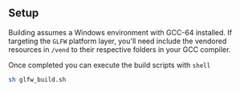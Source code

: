 ## Setup

Building assumes a Windows environment with GCC-64 installed. If targeting the `GLFW` platform layer, you'll need include the vendored resources in `/vend` to their respective folders in your GCC compiler.

Once completed you can execute the build scripts with `shell`

```bash
sh glfw_build.sh
```